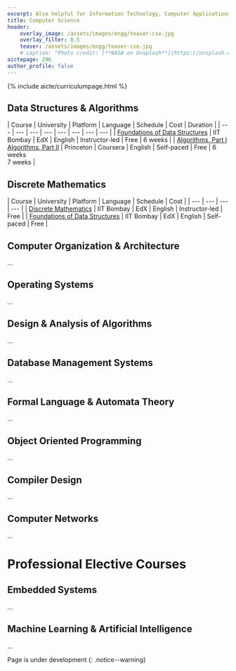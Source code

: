 ```yaml
---
excerpt: Also helpful for Information Technology, Computer Applications students
title: Computer Science
header:
    overlay_image: /assets/images/engg/teaser-cse.jpg
    overlay_filter: 0.5
    teaser: /assets/images/engg/teaser-cse.jpg
    # caption: "Photo credit: [**NASA on Unsplash**](https://unsplash.com/@nasa)"
aictepage: 296
author_profile: false
---
```

{% include aicte/curriculumpage.html %}

## Data Structures & Algorithms

| Course | University | Platform | Language | Schedule | Cost | Duration |
| --- | --- | --- | --- | --- | --- | --- | --- |
| [Foundations of Data Structures](https://www.edx.org/course/foundations-of-data-structures-course-v1iitbombayxcs2131x1t2020) | IIT Bombay | EdX | English | Instructor-led | Free | 6 weeks |
| [Algorithms, Part I](https://www.coursera.org/learn/algorithms-part1)<br>[Algorithms, Part II](https://www.coursera.org/learn/algorithms-part2) | Princeton | Coursera | English | Self-paced | Free | 6 weeks<br>7 weeks |

## Discrete Mathematics

| Course | University | Platform | Language | Schedule | Cost |
| --- | --- | --- | --- |
| [Discrete Mathematics](https://www.edx.org/course/foundations-of-data-structures-course-v1iitbombayxcs2131x1t2020) | IIT Bombay | EdX | English | Instructor-led | Free |
| [Foundations of Data Structures](https://www.edx.org/course/foundations-of-data-structures-course-v1iitbombayxcs2131x1t2020) | IIT Bombay | EdX | English | Self-paced | Free |

## Computer Organization & Architecture
...

## Operating Systems
...

## Design & Analysis of Algorithms
...

## Database Management Systems
...

## Formal Language & Automata Theory
...

## Object Oriented Programming
...

## Compiler Design
...

## Computer Networks
...

# Professional Elective Courses
## Embedded Systems
...

## Machine Learning & Artificial Intelligence
...

Page is under development
{: .notice--warning}